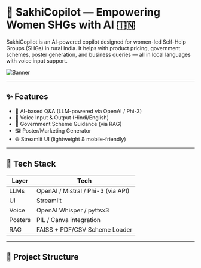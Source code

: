 # 🌾 SakhiCopilot — Empowering Women SHGs with AI 🇮🇳

SakhiCopilot is an AI-powered copilot designed for women-led Self-Help Groups (SHGs) in rural India. It helps with product pricing, government schemes, poster generation, and business queries — all in local languages with voice input support.

![Banner](https://github.com/akshatnepalia/SakhiCopilot/assets/...)

---

## ✨ Features

- 🧠 AI-based Q&A (LLM-powered via OpenAI / Phi-3)
- 📢 Voice Input & Output (Hindi/English)
- 🧾 Government Scheme Guidance (via RAG)
- 🖼️ Poster/Marketing Generator
- 🌐 Streamlit UI (lightweight & mobile-friendly)

---

## 🧪 Tech Stack

| Layer | Tech |
|-------|------|
| LLMs  | OpenAI / Mistral / Phi-3 (via API) |
| UI    | Streamlit |
| Voice | OpenAI Whisper / pyttsx3 |
| Posters | PIL / Canva integration |
| RAG   | FAISS + PDF/CSV Scheme Loader |

---

## 📁 Project Structure


